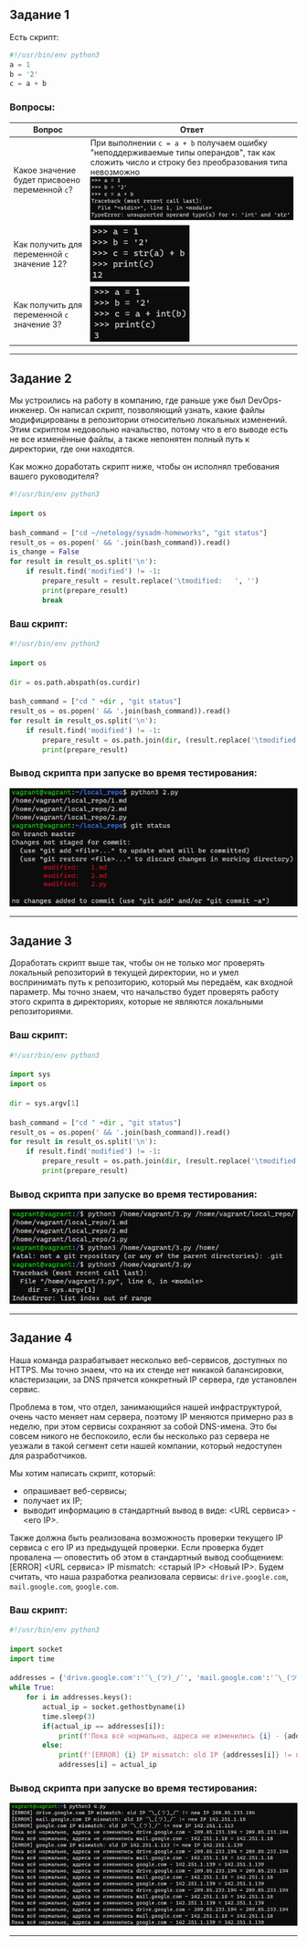## Задание 1

Есть скрипт:

```python
#!/usr/bin/env python3
a = 1
b = '2'
c = a + b
```

### Вопросы:

| Вопрос  | Ответ |
| ------------- | ------------- |
| Какое значение будет присвоено переменной `c`?  | При выполнении `c = a + b` получаем ошибку "неподдерживаемые типы операндов", так как сложить число и строку без преобразования типа невозможно ![](images/1_1.PNG)  |
| Как получить для переменной `c` значение 12?  | ![](images/1_2.PNG)  |
| Как получить для переменной `c` значение 3?  | ![](images/1_3.PNG)  |

------

## Задание 2

Мы устроились на работу в компанию, где раньше уже был DevOps-инженер. Он написал скрипт, позволяющий узнать, какие файлы модифицированы в репозитории относительно локальных изменений. Этим скриптом недовольно начальство, потому что в его выводе есть не все изменённые файлы, а также непонятен полный путь к директории, где они находятся. 

Как можно доработать скрипт ниже, чтобы он исполнял требования вашего руководителя?

```python
#!/usr/bin/env python3

import os

bash_command = ["cd ~/netology/sysadm-homeworks", "git status"]
result_os = os.popen(' && '.join(bash_command)).read()
is_change = False
for result in result_os.split('\n'):
    if result.find('modified') != -1:
        prepare_result = result.replace('\tmodified:   ', '')
        print(prepare_result)
        break
```

### Ваш скрипт:

```python
#!/usr/bin/env python3

import os

dir = os.path.abspath(os.curdir)

bash_command = ["cd " +dir , "git status"]
result_os = os.popen(' && '.join(bash_command)).read()
for result in result_os.split('\n'):
    if result.find('modified') != -1:
        prepare_result = os.path.join(dir, (result.replace('\tmodified:   ', '')))
        print(prepare_result)
```

### Вывод скрипта при запуске во время тестирования:


![](images/2.PNG)


------

## Задание 3

Доработать скрипт выше так, чтобы он не только мог проверять локальный репозиторий в текущей директории, но и умел воспринимать путь к репозиторию, который мы передаём, как входной параметр. Мы точно знаем, что начальство будет проверять работу этого скрипта в директориях, которые не являются локальными репозиториями.

### Ваш скрипт:

```python
#!/usr/bin/env python3

import sys
import os

dir = sys.argv[1]

bash_command = ["cd " +dir , "git status"]
result_os = os.popen(' && '.join(bash_command)).read()
for result in result_os.split('\n'):
    if result.find('modified') != -1:
        prepare_result = os.path.join(dir, (result.replace('\tmodified:   ', '')))
        print(prepare_result)
```

### Вывод скрипта при запуске во время тестирования:


![](images/3.PNG)


------

## Задание 4

Наша команда разрабатывает несколько веб-сервисов, доступных по HTTPS. Мы точно знаем, что на их стенде нет никакой балансировки, кластеризации, за DNS прячется конкретный IP сервера, где установлен сервис. 

Проблема в том, что отдел, занимающийся нашей инфраструктурой, очень часто меняет нам сервера, поэтому IP меняются примерно раз в неделю, при этом сервисы сохраняют за собой DNS-имена. Это бы совсем никого не беспокоило, если бы несколько раз сервера не уезжали в такой сегмент сети нашей компании, который недоступен для разработчиков. 

Мы хотим написать скрипт, который: 

- опрашивает веб-сервисы; 
- получает их IP; 
- выводит информацию в стандартный вывод в виде: <URL сервиса> - <его IP>. 

Также должна быть реализована возможность проверки текущего IP сервиса c его IP из предыдущей проверки. Если проверка будет провалена — оповестить об этом в стандартный вывод сообщением: [ERROR] <URL сервиса> IP mismatch: <старый IP> <Новый IP>. Будем считать, что наша разработка реализовала сервисы: `drive.google.com`, `mail.google.com`, `google.com`.

### Ваш скрипт:

```python
#!/usr/bin/env python3

import socket
import time

addresses = {'drive.google.com':'¯\_(ツ)_/¯', 'mail.google.com':'¯\_(ツ)_/¯', 'google.com':'¯\_(ツ)_/¯'}
while True:
    for i in addresses.keys():
        actual_ip = socket.gethostbyname(i)
        time.sleep(3)
        if(actual_ip == addresses[i]):
            print(f'Пока всё нормально, адреса не изменились {i} - {addresses[i]} = {actual_ip}')
        else:
            print(f'[ERROR] {i} IP mismatch: old IP {addresses[i]} != new IP {actual_ip}')
            addresses[i] = actual_ip
```

### Вывод скрипта при запуске во время тестирования:


![](images/4.PNG)


------
